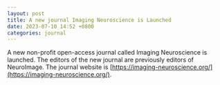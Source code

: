 ```yaml
---
layout: post
title: A new journal Imaging Neuroscience is Launched
date: 2023-07-10 14:52 +0800
categories: journal
---
```



A new non-profit open-access journal called Imaging Neuroscience is launched. The editors of the new journal are previously editors of NeuroImage.  The journal website is [https://imaging-neuroscience.org/](https://imaging-neuroscience.org/).